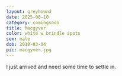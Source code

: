 ```yaml
---
layout: greyhound
date: 2025-08-10
category: comingsoon
title: Macgyver
color: white w brindle spots
sex: male
dob: 2018-03-04
pic: macgyver.jpg
---
```

I just arrived and need some time to settle in.
